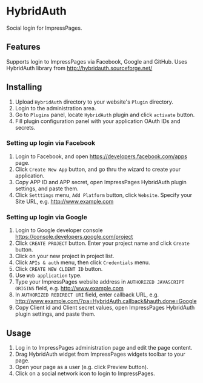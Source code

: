 # HybridAuth

Social login for ImpressPages. 

## Features

Supports login to ImpressPages via Facebook, Google and GitHub. Uses HybridAuth library from http://hybridauth.sourceforge.net/

## Installing

1. Upload `HybridAuth` directory to your website's `Plugin` directory.
2. Login to the administration area.
3. Go to `Plugins` panel, locate `HybridAuth` plugin and click `activate` button.
4. Fill plugin configuration panel with your application OAuth IDs and secrets.

### Setting up login via Facebook 
1. Login to Facebook, and open https://developers.facebook.com/apps page. 
2. Click `Create New App` button, and go thru the wizard to create your application. 
3. Copy APP ID and APP secret, open ImpressPages HybridAuth plugin settings, and paste them.
4. Click `Setttings` menu, `Add Platform` button, click `Website`. Specify your Site URL, e.g. http://www.example.com

### Setting up login via Google
1. Login to Google developer console https://console.developers.google.com/project
2. Click `CREATE PROJECT` button. Enter your project name and click `Create` button.
3. Click on your new project in project list.
3. Click `APIs & auth` menu, then click `Credentials` menu.
4. Click `CREATE NEW CLIENT ID` button.
5. Use `Web application` type. 
6. Type your ImpressPages website address in `AUTHORIZED JAVASCRIPT ORIGINS` field, e.g. http://www.example.com
7. In `AUTHORIZED REDIRECT URI` field, enter callback URL, e.g. http://www.example.com/?pa=HybridAuth.callback&hauth.done=Google
8. Copy Client id and Client secret values, open ImpressPages HybridAuth plugin settings, and paste them.

## Usage

1. Log in to ImpressPages administration page and edit the page content.
2. Drag HybridAuth widget from ImpressPages widgets toolbar to your page.
3. Open your page as a user (e.g. click Preview button).
4. Click on a social network icon to login to ImpressPages.
